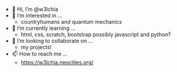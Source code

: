 - 👋 Hi, I’m @w3lchia
- 👀 I’m interested in ...
  - countryhumans and quantum mechanics
- 🌱 I’m currently learning ...
  - html, css, scratch, bootstrap possibly javascript and python?
- 💞️ I’m looking to collaborate on ...
  - my projects!
- 📫 How to reach me ...
  -  https://w3lchia.neocities.org/

<!---
w3lchia/w3lchia is a ✨ special ✨ repository because its `README.md` (this file) appears on your GitHub profile.
You can click the Preview link to take a look at your changes.
--->
